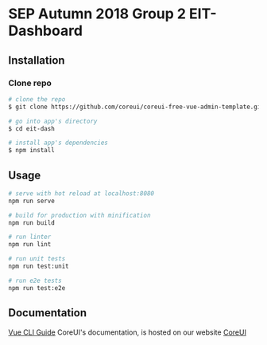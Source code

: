 # SEP Autumn 2018 Group 2 EIT-Dashboard

## Installation

### Clone repo

``` bash
# clone the repo
$ git clone https://github.com/coreui/coreui-free-vue-admin-template.git eit-dash

# go into app's directory
$ cd eit-dash

# install app's dependencies
$ npm install
```

## Usage

``` bash
# serve with hot reload at localhost:8080
npm run serve

# build for production with minification
npm run build

# run linter
npm run lint

# run unit tests
npm run test:unit

# run e2e tests
npm run test:e2e

```

## Documentation

[Vue CLI Guide](https://cli.vuejs.org/guide/)
CoreUI's documentation, is hosted on our website [CoreUI](http://coreui.io/)
